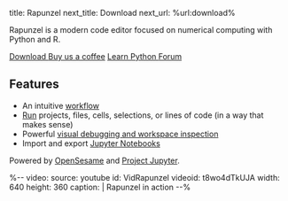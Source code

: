 title: Rapunzel
next_title: Download
next_url: %url:download%


Rapunzel is a modern code editor focused on numerical computing with Python and R.

<div class="btn-group" role="group" aria-label="...">
  <a role="button" class="btn btn-success" href="%url:download%">
		<span class="glyphicon glyphicon-download" aria-hidden="true"></span>
		Download
	 </a>
  <a role="button" class="btn btn-danger" href="https://www.buymeacoffee.com/cogsci">
  <span class="glyphicon glyphicon-heart" aria-hidden="true"></span>
  Buy us a coffee</a>  
  <a role="button" class="btn btn-success" href="https://python.cogsci.nl/">
  <span class="glyphicon glyphicon-education" aria-hidden="true"></span>
  	Learn Python
  </a>
  <a role="button" class="btn btn-success" href="https://forum.cogsci.nl/">
  <span class="glyphicon glyphicon-comment" aria-hidden="true"></span>
  Forum</a>
</div>


## Features

- An intuitive [workflow](%url:workflow%)
- [Run](%url:running%) projects, files, cells, selections, or lines of code (in a way that makes sense)
- Powerful [visual debugging and workspace inspection](%url:debugging%)
- Import and export [Jupyter Notebooks](%url:notebooks%)


Powered by [OpenSesame](https://osdoc.cogsci.nl/) and [Project Jupyter](https://jupyter.org/).


%--
video:
 source: youtube
 id: VidRapunzel
 videoid: t8wo4dTkUJA
 width: 640
 height: 360
 caption: |
  Rapunzel in action
--%
